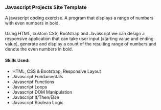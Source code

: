### Javascript Projects Site Template

A javascript coding exercise. A program that displays a range of numbers with even numbers in bold.<br><br>
Using HTML, custom CSS, Bootstrap and Javascript we can design a responsive application that can take user input (starting value and ending value), generate and display a count of the resulting range of numbers and denote the even numbers in <span class="fw-bold">bold</span>.<br>

#### Skills Used:
* HTML, CSS & Bootstrap, Responsive Layout
* Javascript Fundamentals
* Javascript Functions
* Javascript Loops
* Javascript DOM Manipulation
* Javascript If/Then/Else
* Javascript Boolean Logic
